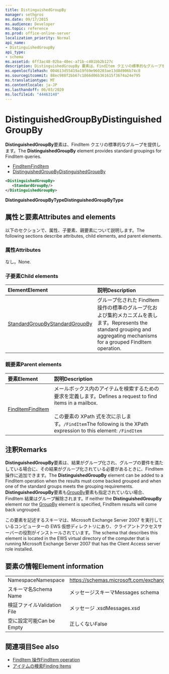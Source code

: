 ```yaml
---
title: DistinguishedGroupBy
manager: sethgros
ms.date: 09/17/2015
ms.audience: Developer
ms.topic: reference
ms.prod: office-online-server
localization_priority: Normal
api_name:
- DistinguishedGroupBy
api_type:
- schema
ms.assetid: 6ff3ac48-02ba-40ec-a71b-c401bb2b127c
description: DistinguishedGroupBy 要素は、FindItem クエリの標準的なグループを提供します。
ms.openlocfilehash: 004613d55419a19f69e960203ae13d8d906b74c8
ms.sourcegitcommit: 88ec988f2bb67c1866d06b361615f3674a24e795
ms.translationtype: MT
ms.contentlocale: ja-JP
ms.lasthandoff: 06/03/2020
ms.locfileid: "44463140"
---
```

# <a name="distinguishedgroupby"></a><span data-ttu-id="1c2aa-103">DistinguishedGroupBy</span><span class="sxs-lookup"><span data-stu-id="1c2aa-103">DistinguishedGroupBy</span></span>

<span data-ttu-id="1c2aa-104">**DistinguishedGroupBy**要素は、FindItem クエリの標準的なグループを提供します。</span><span class="sxs-lookup"><span data-stu-id="1c2aa-104">The **DistinguishedGroupBy** element provides standard groupings for FindItem queries.</span></span> 
  
- [<span data-ttu-id="1c2aa-105">FindItem</span><span class="sxs-lookup"><span data-stu-id="1c2aa-105">FindItem</span></span>](finditem.md) 
- [<span data-ttu-id="1c2aa-106">DistinguishedGroupBy</span><span class="sxs-lookup"><span data-stu-id="1c2aa-106">DistinguishedGroupBy</span></span>](distinguishedgroupby.md)
  
```xml
<DistinguishedGroupBy>
   <StandardGroupBy/>
</DistinguishedGroupBy>
```

 <span data-ttu-id="1c2aa-107">**DistinguishedGroupByType**</span><span class="sxs-lookup"><span data-stu-id="1c2aa-107">**DistinguishedGroupByType**</span></span>
## <a name="attributes-and-elements"></a><span data-ttu-id="1c2aa-108">属性と要素</span><span class="sxs-lookup"><span data-stu-id="1c2aa-108">Attributes and elements</span></span>

<span data-ttu-id="1c2aa-109">以下のセクションで、属性、子要素、親要素について説明します。</span><span class="sxs-lookup"><span data-stu-id="1c2aa-109">The following sections describe attributes, child elements, and parent elements.</span></span>
  
### <a name="attributes"></a><span data-ttu-id="1c2aa-110">属性</span><span class="sxs-lookup"><span data-stu-id="1c2aa-110">Attributes</span></span>

<span data-ttu-id="1c2aa-111">なし。</span><span class="sxs-lookup"><span data-stu-id="1c2aa-111">None.</span></span>
  
### <a name="child-elements"></a><span data-ttu-id="1c2aa-112">子要素</span><span class="sxs-lookup"><span data-stu-id="1c2aa-112">Child elements</span></span>

|<span data-ttu-id="1c2aa-113">**Element**</span><span class="sxs-lookup"><span data-stu-id="1c2aa-113">**Element**</span></span>|<span data-ttu-id="1c2aa-114">**説明**</span><span class="sxs-lookup"><span data-stu-id="1c2aa-114">**Description**</span></span>|
|:-----|:-----|
|[<span data-ttu-id="1c2aa-115">StandardGroupBy</span><span class="sxs-lookup"><span data-stu-id="1c2aa-115">StandardGroupBy</span></span>](standardgroupby.md) <br/> |<span data-ttu-id="1c2aa-116">グループ化された FindItem 操作の標準のグループ化および集約メカニズムを表します。</span><span class="sxs-lookup"><span data-stu-id="1c2aa-116">Represents the standard grouping and aggregating mechanisms for a grouped FindItem operation.</span></span>  <br/> |
   
### <a name="parent-elements"></a><span data-ttu-id="1c2aa-117">親要素</span><span class="sxs-lookup"><span data-stu-id="1c2aa-117">Parent elements</span></span>

|<span data-ttu-id="1c2aa-118">**要素**</span><span class="sxs-lookup"><span data-stu-id="1c2aa-118">**Element**</span></span>|<span data-ttu-id="1c2aa-119">**説明**</span><span class="sxs-lookup"><span data-stu-id="1c2aa-119">**Description**</span></span>|
|:-----|:-----|
|[<span data-ttu-id="1c2aa-120">FindItem</span><span class="sxs-lookup"><span data-stu-id="1c2aa-120">FindItem</span></span>](finditem.md) <br/> |<span data-ttu-id="1c2aa-121">メールボックス内のアイテムを検索するための要求を定義します。</span><span class="sxs-lookup"><span data-stu-id="1c2aa-121">Defines a request to find items in a mailbox.</span></span><br/><br/><span data-ttu-id="1c2aa-122">この要素の XPath 式を次に示します。`/FindItem`</span><span class="sxs-lookup"><span data-stu-id="1c2aa-122">The following is the XPath expression to this element:  `/FindItem`</span></span> <br/> |
   
## <a name="remarks"></a><span data-ttu-id="1c2aa-123">注釈</span><span class="sxs-lookup"><span data-stu-id="1c2aa-123">Remarks</span></span>

<span data-ttu-id="1c2aa-124">**DistinguishedGroupBy**要素は、結果がグループ化され、グループの要件を満たしている場合に、その結果がグループ化されている必要があるときに、FindItem 操作に追加できます。</span><span class="sxs-lookup"><span data-stu-id="1c2aa-124">The **DistinguishedGroupBy** element can be added to a FindItem operation when the results must come backed grouped and when one of the standard groups meets the grouping requirements.</span></span> <span data-ttu-id="1c2aa-125">**DistinguishedGroupBy**要素も[GroupBy](groupby.md)要素も指定されていない場合、FindItem 結果はグループ解除されます。</span><span class="sxs-lookup"><span data-stu-id="1c2aa-125">If neither the **DistinguishedGroupBy** element nor the [GroupBy](groupby.md) element is specified, FindItem results will come back ungrouped.</span></span> 
  
<span data-ttu-id="1c2aa-126">この要素を記述するスキーマは、Microsoft Exchange Server 2007 を実行しているコンピューターの EWS 仮想ディレクトリにあり、クライアントアクセスサーバーの役割がインストールされています。</span><span class="sxs-lookup"><span data-stu-id="1c2aa-126">The schema that describes this element is located in the EWS virtual directory of the computer that is running Microsoft Exchange Server 2007 that has the Client Access server role installed.</span></span>
  
## <a name="element-information"></a><span data-ttu-id="1c2aa-127">要素の情報</span><span class="sxs-lookup"><span data-stu-id="1c2aa-127">Element information</span></span>

|||
|:-----|:-----|
|<span data-ttu-id="1c2aa-128">Namespace</span><span class="sxs-lookup"><span data-stu-id="1c2aa-128">Namespace</span></span>  <br/> |https://schemas.microsoft.com/exchange/services/2006/messages  <br/> |
|<span data-ttu-id="1c2aa-129">スキーマ名</span><span class="sxs-lookup"><span data-stu-id="1c2aa-129">Schema Name</span></span>  <br/> |<span data-ttu-id="1c2aa-130">メッセージスキーマ</span><span class="sxs-lookup"><span data-stu-id="1c2aa-130">Messages schema</span></span>  <br/> |
|<span data-ttu-id="1c2aa-131">検証ファイル</span><span class="sxs-lookup"><span data-stu-id="1c2aa-131">Validation File</span></span>  <br/> |<span data-ttu-id="1c2aa-132">メッセージ .xsd</span><span class="sxs-lookup"><span data-stu-id="1c2aa-132">Messages.xsd</span></span>  <br/> |
|<span data-ttu-id="1c2aa-133">空に設定可能</span><span class="sxs-lookup"><span data-stu-id="1c2aa-133">Can be Empty</span></span>  <br/> |<span data-ttu-id="1c2aa-134">正しくない</span><span class="sxs-lookup"><span data-stu-id="1c2aa-134">False</span></span>  <br/> |
   
## <a name="see-also"></a><span data-ttu-id="1c2aa-135">関連項目</span><span class="sxs-lookup"><span data-stu-id="1c2aa-135">See also</span></span>

- [<span data-ttu-id="1c2aa-136">FindItem 操作</span><span class="sxs-lookup"><span data-stu-id="1c2aa-136">FindItem operation</span></span>](finditem-operation.md)
- [<span data-ttu-id="1c2aa-137">アイテムの検索</span><span class="sxs-lookup"><span data-stu-id="1c2aa-137">Finding Items</span></span>](https://msdn.microsoft.com/library/63af1f9c-464b-4fca-9ae3-3d60f24ca93c%28Office.15%29.aspx)

